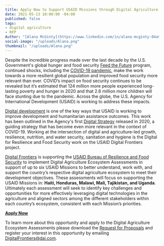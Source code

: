 ```yaml
---
title: Apply Now to Support USAID Missions through Digital Agriculture Ecosystem Assessments
date: 2021-05-13 10:00:00 -04:00
published: false
tags:
- digital agriculture
- RFP
Author: "[Alana McGinty](https://www.linkedin.com/in/alana-mcginty-04a91657/)"
social-image: "/uploads/Alana.png"
thumbnail: "/uploads/Alana.png"
---
```


Despite the incredible progress made over the last decade by the U.S. Government's global hunger and food security [Feed the Future](https://www.feedthefuture.gov/) program, continued shocks, including the [COVID-19 pandemic](https://www.usaid.gov/who-we-are/organization/bureaus/bureau-resilience-and-food-security/responding-to-covid-19-impact-on-resilience-and-food-security), make the work towards a more resilient global population and improved food security more relevant than ever. COVID’s impact on food security continues to be revealed but it’s estimated that 124 million more people experienced long-lasting poverty and hunger in 2020 and that 2.6 million more children will face stunting due to the pandemic. Across the globe, the U.S. Agency for International Development (USAID) is working to address these impacts.

<!--more-->

[Digital development](https://www.usaid.gov/usaid-digital-strategy) is one of the key ways that USAID is working to improve development and humanitarian assistance outcomes. This work has been outlined in the Agency's first [Digital Strategy](https://www.usaid.gov/sites/default/files/documents/15396/USAID_Digital_Strategy.pdf) released in 2020, a guiding strategy that has become even more relevant in the context of COVID-19. Working at the intersection of digital and agriculture-led growth, resilience, nutrition, and water security, sanitation and hygiene is the Digital for Resilience and Food Security work on the USAID Digital Frontiers project.

[Digital Frontiers](https://www.dai.com/our-work/projects/worldwide-digital-frontiers-df) is supporting the [USAID Bureau of Resilience and Food Security](https://www.usaid.gov/who-we-are/organization/bureaus/bureau-resilience-and-food-security) to implement Digital Agriculture Ecosystem Assessments in support of up to six USAID Missions to better understand, work with, and support the country’s respective digital agriculture ecosystem to meet their development objectives. These assessments will focus on supporting the USAID Missions in: **Haiti, Honduras, Malawi, Mali, Tajikistan, and Uganda**. Ultimately each assessment will seek to identify key challenges and opportunities for more effectively leveraging digital technologies in the agriculture and aligned sectors among the different stakeholders within each country’s ecosystem, consistent with each Mission’s priorities.

<aside>
<p><strong><a href="https://docs.google.com/document/d/1K1vOASVe6Fo8NiCPCuz7mVMVhEo0Yutbb_sk0dg0NxU/edit">Apply Now</a></strong></p>
</aside>

To learn more about this opportunity and apply to the Digital Agriculture Ecosystem Assessments please download the [Request for Proposals](https://docs.google.com/document/d/1K1vOASVe6Fo8NiCPCuz7mVMVhEo0Yutbb_sk0dg0NxU/edit) and register your interest in this opportunity by emailing DigitalFrontiers@dai.com.